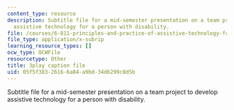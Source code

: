```yaml
---
content_type: resource
description: Subtitle file for a mid-semester presentation on a team project to develop
  assistive technology for a person with disability.
file: /courses/6-811-principles-and-practice-of-assistive-technology-fall-2014/05f5f38326166a84a9bd34d6299c8d5b_EWjWv1YBB7A.srt
file_type: application/x-subrip
learning_resource_types: []
ocw_type: OCWFile
resourcetype: Other
title: 3play caption file
uid: 05f5f383-2616-6a84-a9bd-34d6299c8d5b
---
```

Subtitle file for a mid-semester presentation on a team project to develop assistive technology for a person with disability.

